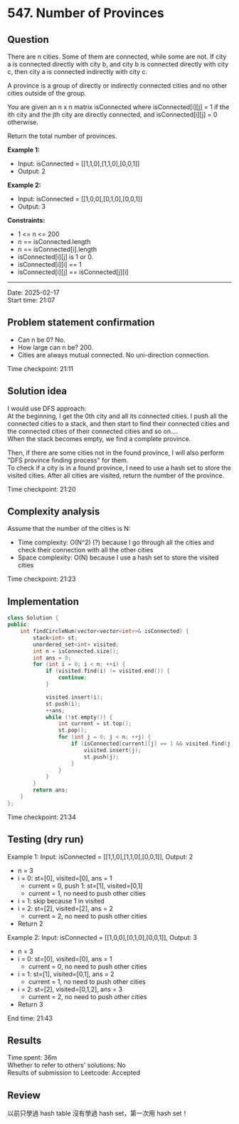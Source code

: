 # 547. Number of Provinces

## Question

There are n cities. Some of them are connected, while some are not. If city a is connected directly with city b, and city b is connected directly with city c, then city a is connected indirectly with city c.  

A province is a group of directly or indirectly connected cities and no other cities outside of the group.  

You are given an n x n matrix isConnected where isConnected[i][j] = 1 if the ith city and the jth city are directly connected, and isConnected[i][j] = 0 otherwise.  

Return the total number of provinces.  

**Example 1:**  
- Input: isConnected = [[1,1,0],[1,1,0],[0,0,1]]
- Output: 2

**Example 2:**  
- Input: isConnected = [[1,0,0],[0,1,0],[0,0,1]]
- Output: 3

**Constraints:**  
- 1 <= n <= 200
- n == isConnected.length
- n == isConnected[i].length
- isConnected[i][j] is 1 or 0.
- isConnected[i][i] == 1
- isConnected[i][j] == isConnected[j][i]

---
Date: 2025-02-17  
Start time: 21:07  

## Problem statement confirmation

- Can n be 0? No.
- How large can n be? 200.
- Cities are always mutual connected. No uni-direction connection.

Time checkpoint: 21:11  

## Solution idea

I would use DFS approach:  
At the beginning, I get the 0th city and all its connected cities. I push all the connected cities to a stack, and then start to find their connected cities and the connected cities of their connected cities and so on....  
When the stack becomes empty, we find a complete province.  

Then, if there are some cities not in the found province, I will also perform "DFS province finding process" for them.  
To check if a city is in a found province, I need to use a hash set to store the visited cities.
After all cities are visited, return the number of the province.

Time checkpoint: 21:20  

## Complexity analysis

Assume that the number of the cities is N: 
- Time complexity: O(N^2) (?) because I go through all the cities and check their connection with all the other cities
- Space complexity: O(N) because I use a hash set to store the visited cities

Time checkpoint: 21:23  

## Implementation

```cpp
class Solution {
public:
    int findCircleNum(vector<vector<int>>& isConnected) {
        stack<int> st;
        unordered_set<int> visited;
        int n = isConnected.size();
        int ans = 0;
        for (int i = 0; i < n; ++i) {
            if (visited.find(i) != visited.end()) {
                continue;
            }

            visited.insert(i);
            st.push(i);
            ++ans;
            while (!st.empty()) {
                int current = st.top();
                st.pop();
                for (int j = 0; j < n; ++j) {
                    if (isConnected[current][j] == 1 && visited.find(j) == visited.end()) {
                        visited.insert(j);
                        st.push(j);
                    }
                }
            }
        }
        return ans;
    }
};
```

Time checkpoint: 21:34  

## Testing (dry run)

Example 1: Input: isConnected = [[1,1,0],[1,1,0],[0,0,1]], Output: 2
- n = 3
- i = 0: st=[0], visited=[0], ans = 1
    - current = 0, push 1: st=[1], visited=[0,1]
    - current = 1, no need to push other cities
- i = 1: skip because 1 in visited
- i = 2: st=[2], visited=[2], ans = 2
    - current = 2, no need to push other cities
- Return 2

Example 2: Input: isConnected = [[1,0,0],[0,1,0],[0,0,1]], Output: 3
- n = 3
- i = 0: st=[0], visited=[0], ans = 1
    - current = 0, no need to push other cities
- i = 1: st=[1], visited=[0,1], ans = 2
    - current = 1, no need to push other cities
- i = 2: st=[2], visited=[0,1,2], ans = 3
    - current = 2, no need to push other cities
- Return 3

End time: 21:43  

## Results

Time spent: 36m  
Whether to refer to others' solutions: No  
Results of submission to Leetcode: Accepted  

## Review

以前只學過 hash table 沒有學過 hash set，第一次用 hash set！